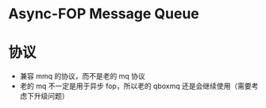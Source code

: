 Async-FOP Message Queue
==================

# 协议

* 兼容 mmq 的协议，而不是老的 mq 协议
* 老的 mq 不一定是用于异步 fop，所以老的 qboxmq 还是会继续使用（需要考虑下升级问题）

